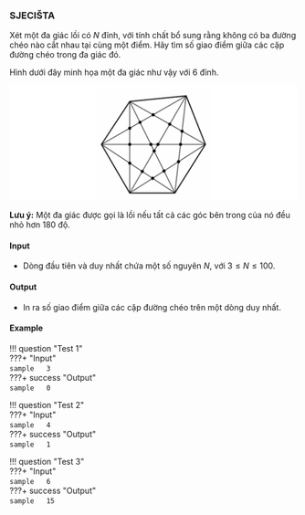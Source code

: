 ### SJECIŠTA

Xét một đa giác lồi có $N$ đỉnh, với tính chất bổ sung rằng không có ba đường chéo nào cắt nhau tại cùng một điểm. Hãy tìm số giao điểm giữa các cặp đường chéo trong đa giác đó.

Hình dưới đây minh họa một đa giác như vậy với $6$ đỉnh.

![polygon](polygon.png)

**Lưu ý:** Một đa giác được gọi là lồi nếu tất cả các góc bên trong của nó đều nhỏ hơn $180$ độ.

#### Input  
- Dòng đầu tiên và duy nhất chứa một số nguyên $N$, với $3 \leq N \leq 100$.

#### Output  
- In ra số giao điểm giữa các cặp đường chéo trên một dòng duy nhất.

#### Example  

!!! question "Test 1"  
    ???+ "Input"  
        ```sample  
        3  
        ```  
    ???+ success "Output"  
        ```sample  
        0  
        ```  

!!! question "Test 2"  
    ???+ "Input"  
        ```sample  
        4  
        ```  
    ???+ success "Output"  
        ```sample  
        1  
        ```  

!!! question "Test 3"  
    ???+ "Input"  
        ```sample  
        6  
        ```  
    ???+ success "Output"  
        ```sample  
        15  
        ```  